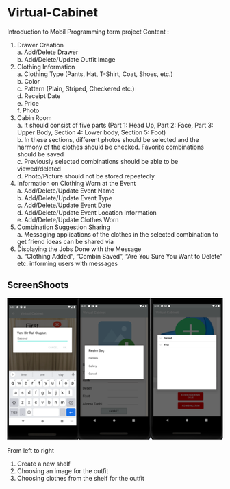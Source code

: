 # Virtual-Cabinet
Introduction to Mobil Programming term project
Content :
1. Drawer Creation \
  a. Add/Delete Drawer \
  b. Add/Delete/Update Outfit Image
2. Clothing Information \
  a. Clothing Type (Pants, Hat, T-Shirt, Coat, Shoes, etc.) \
  b. Color \
  c. Pattern (Plain, Striped, Checkered etc.) \
  d. Receipt Date \
  e. Price \
  f. Photo 
3. Cabin Room \
  a. It should consist of five parts (Part 1: Head Up, Part 2: Face, Part 3: Upper Body, Section 4: Lower body, Section 5: Foot) \
  b. In these sections, different photos should be selected and the harmony of the clothes should be checked. Favorite
  combinations should be saved \
  c. Previously selected combinations should be able to be viewed/deleted \
  d. Photo/Picture should not be stored repeatedly 
4. Information on Clothing Worn at the Event \
  a. Add/Delete/Update Event Name \
  b. Add/Delete/Update Event Type \
  c. Add/Delete/Update Event Date \
  d. Add/Delete/Update Event Location Information \
  e. Add/Delete/Update Clothes Worn 
5. Combination Suggestion Sharing \
  a. Messaging applications of the clothes in the selected combination to get friend ideas 
  can be shared via 
6. Displaying the Jobs Done with the Message \
  a. “Clothing Added”, “Combin Saved”, “Are You Sure You Want to Delete” etc.
  informing users with messages
  
  ## ScreenShoots
![ss1](https://github.com/Tezcan98/Virtual-Cabinet/blob/main/ss1.png)

From left to right
1. Create a new shelf
2. Choosing an image for the outfit
3. Choosing clothes from the shelf for the outfit
